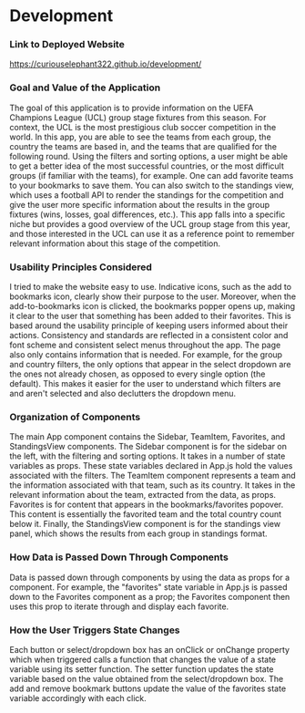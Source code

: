 # Development

### Link to Deployed Website
https://curiouselephant322.github.io/development/

### Goal and Value of the Application

The goal of this application is to provide information on the UEFA Champions League (UCL) group stage fixtures from this season. For context, the UCL is the most prestigious club soccer competition in the world. In this app, you are able to see the teams from each group, the country the teams are based in, and the teams that are qualified for the following round. Using the filters and sorting options, a user might be able to get a better idea of the most successful countries, or the most difficult groups (if familiar with the teams), for example. One can add favorite teams to your bookmarks to save them. You can also switch to the standings view, which uses a football API to render the standings for the competition and give the user more specific information about the results in the group fixtures (wins, losses, goal differences, etc.). This app falls into a specific niche but provides a good overview of the UCL group stage from this year, and those interested in the UCL can use it as a reference point to remember relevant information about this stage of the competition.

### Usability Principles Considered

I tried to make the website easy to use. Indicative icons, such as the add to bookmarks icon, clearly show their purpose to the user. Moreover, when the add-to-bookmarks icon is clicked, the bookmarks popper opens up, making it clear to the user that something has been added to their favorites. This is based around the usability principle of keeping users informed about their actions. Consistency and standards are reflected in a consistent color and font scheme and consistent select menus throughout the app. The page also only contains information that is needed. For example, for the group and country filters, the only options that appear in the select dropdown are the ones not already chosen, as opposed to every single option (the default). This makes it easier for the user to understand which filters are and aren't selected and also declutters the dropdown menu.

### Organization of Components

The main App component contains the Sidebar, TeamItem, Favorites, and StandingsView components. The Sidebar component is for the sidebar on the left, with the filtering and sorting options. It takes in a number of state variables as props. These state variables declared in App.js hold the values associated with the filters. The TeamItem component represents a team and the information associated with that team, such as its country. It takes in the relevant information about the team, extracted from the data, as props. Favorites is for content that appears in the bookmarks/favorites popover. This content is essentially the favorited team and the total country count below it. Finally, the StandingsView component is for the standings view panel, which shows the results from each group in standings format. 

### How Data is Passed Down Through Components

Data is passed down through components by using the data as props for a component. For example, the "favorites" state variable in App.js is passed down to the Favorites component as a prop; the Favorites component then uses this prop to iterate through and display each favorite. 

### How the User Triggers State Changes

Each button or select/dropdown box has an onClick or onChange property which when triggered calls a function that changes the value of a state variable using its setter function. The setter function updates the state variable based on the value obtained from the select/dropdown box. The add and remove bookmark buttons update the value of the favorites state variable accordingly with each click. 

